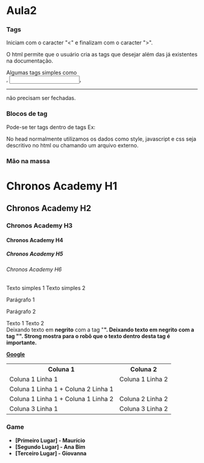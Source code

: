 # Aula2

### Tags

Iniciam com o caracter "<" e finalizam com o caracter ">".

O html permite que o usuário cria as tags que desejar além das já existentes na documentação.

Algumas tags simples como <br>, <input>, <hr> não precisam ser fechadas.

### Blocos de tag

Pode-se ter tags dentro de tags
Ex:
<html>
	<head>
		<title>Chronos Academy</title>
	</head>
</html>

No head normalmente utilizamos os dados como style, javascript e css seja descritivo no html ou chamando um arquivo externo.

### Mão na massa

<!DOCTYPE html>
<html>
	<head>
		<title>Chronos Academy</title>
	</head>
	<body>
		<h1>Chronos Academy H1 </h1>
		<h2>Chronos Academy H2 </h2>
		<h3>Chronos Academy H3 </h3>
		<h4>Chronos Academy H4 </h4>
		<h5>Chronos Academy H5 </h5>
		<h6>Chronos Academy H6 </h6>
		Texto simples 1
		Texto simples 2
		<p>Parágrafo 1</p>
		<p>Parágrafo 2</p>
		<span>Texto 1</span>
		<span>Texto 2</span>
		<br>
		<span>Deixando texto em <b>negrito</b> com a tag "<b>".</span>
		<span>Deixando texto em <strong>negrito</strong> com a tag "<strong>". Strong mostra para o robô que o texto dentro desta tag é importante.
		<p>
			<a href="http://www.google.com.br">Google</a>
		</p>
	</body>
</html>

<!DOCTYPE html>
<html>
	<head>
		<title>Chronos Academy</title>
	</head>
	<body border='1'>
		<table>
			<tr>
				<th>Coluna 1</th>
				<th>Coluna 2</th>
			</tr>
			<tr>
				<td>Coluna 1 Linha 1</td>
				<td>Coluna 1 Linha 2</td>
			</tr>
			<tr>
				<td colspan="2">Coluna 1 Linha 1 + Coluna 2 Linha 1</td>
			</tr>
			<tr>
				<td rolspan="2">Coluna 1 Linha 1 + Coluna 1 Linha 2</td>
				<td>Coluna 2 Linha 2</td>
			</tr>
			<tr>
				<td>Coluna 3 Linha 1</td>
				<td>Coluna 3 Linha 2</td>
			</tr>
		</table>
	</body>
</html>

### Game

- [Primeiro Lugar] - Maurício
- [Segundo Lugar] - Ana Bim
- [Terceiro Lugar] - Giovanna